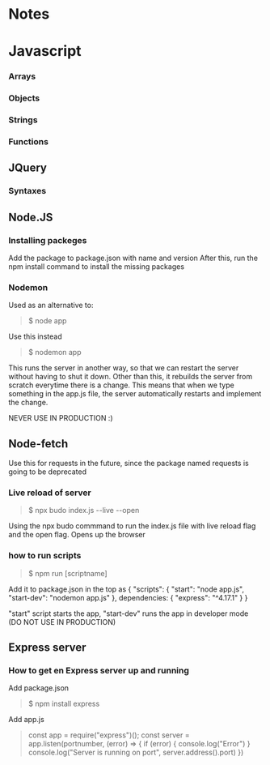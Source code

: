 # Notes

# Javascript

### Arrays

### Objects

### Strings

### Functions

## JQuery

### Syntaxes

## Node.JS

### Installing packeges

Add the package to package.json with name and version
After this, run the npm install command to install the missing packages

### Nodemon

Used as an alternative to:
> $ node app

Use this instead
> $ nodemon app

This runs the server in another way, so that we can restart the server without having to shut it down.
Other than this, it rebuilds the server from scratch everytime there is a change.
This means that when we type something in the app.js file, the server automatically restarts and implement the change.

NEVER USE IN PRODUCTION :)

## Node-fetch

Use this for requests in the future, since the package named requests is going to be deprecated

### Live reload of server

> $ npx budo index.js --live --open

Using the npx budo commmand to run the index.js file with live reload flag and the open flag.
Opens up the browser 

### how to run scripts

> $ npm run [scriptname]

Add it to package.json in the top as 
 {
    "scripts": {
        "start": "node app.js",
        "start-dev": "nodemon app.js"
    },
    dependencies: {
        "express": "^4.17.1"
    }
}

"start" script starts the app,
"start-dev" runs the app in developer mode (DO NOT USE IN PRODUCTION)


## Express server

### How to get en Express server up and running

Add package.json

> $ npm install express


Add app.js

> const app = require("express")();
> const server = app.listen(portnumber, (error) => {
    if (error) {
        console.log("Error")
    }
    console.log("Server is running on port", server.address().port)
})

